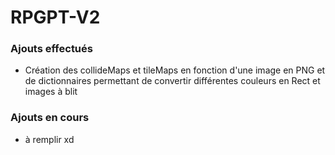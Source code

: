 # RPGPT-V2

### Ajouts effectués
* Création des collideMaps et tileMaps en fonction d'une image en PNG et de dictionnaires permettant de convertir différentes couleurs en Rect et images à blit

### Ajouts en cours
* à remplir xd

